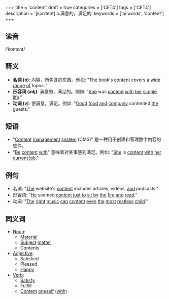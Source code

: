 +++
title = 'content'
draft = true
categories = ['CET4']
tags = ['CET4']
description = '[kənˈtent] a.满意的，满足的'
keywords = ['ai words', 'content']
+++

## 读音
/ˈkɒntɛnt/

## 释义
- **名词 (n)**: 内容，所包含的东西。例如: "[The](/zh/post/the/) book's [content](/zh/post/content/) covers [a](/zh/post/a/) [wide](/zh/post/wide/) [range](/zh/post/range/) [of](/zh/post/of/) topics."
- **形容词 (adj)**: 满意的，满足的。例如: "[She](/zh/post/she/) was [content](/zh/post/content/) [with](/zh/post/with/) [her](/zh/post/her/) [simple](/zh/post/simple/) [life](/zh/post/life/)."
- **动词 (v)**: 使满意，满足。例如: "[Good](/zh/post/good/) [food](/zh/post/food/) [and](/zh/post/and/) [company](/zh/post/company/) contented [the](/zh/post/the/) guests."

## 短语
- "[Content](/zh/post/content/) [management](/zh/post/management/) [system](/zh/post/system/) (CMS)" 是一种用于创建和管理数字内容的软件。
- "[Be](/zh/post/be/) [content](/zh/post/content/) [with](/zh/post/with/)" 意味着对某事感到满足。例如: "[She](/zh/post/she/) is [content](/zh/post/content/) [with](/zh/post/with/) [her](/zh/post/her/) [current](/zh/post/current/) [job](/zh/post/job/)."

## 例句
- 名词: "[The](/zh/post/the/) website's [content](/zh/post/content/) includes articles, videos, [and](/zh/post/and/) podcasts."
- 形容词: "[He](/zh/post/he/) seemed [content](/zh/post/content/) [just](/zh/post/just/) [to](/zh/post/to/) [sit](/zh/post/sit/) [by](/zh/post/by/) [the](/zh/post/the/) [fire](/zh/post/fire/) [and](/zh/post/and/) [read](/zh/post/read/)."
- 动词: "[The](/zh/post/the/) [right](/zh/post/right/) [music](/zh/post/music/) [can](/zh/post/can/) [content](/zh/post/content/) [even](/zh/post/even/) [the](/zh/post/the/) [most](/zh/post/most/) [restless](/zh/post/restless/) [child](/zh/post/child/)."

## 同义词
- [Noun](/zh/post/noun/):
  - [Material](/zh/post/material/)
  - [Subject](/zh/post/subject/) [matter](/zh/post/matter/)
  - Contents
- [Adjective](/zh/post/adjective/):
  - Satisfied
  - Pleased
  - [Happy](/zh/post/happy/)
- [Verb](/zh/post/verb/):
  - [Satisfy](/zh/post/satisfy/)
  - Fulfill
  - [Content](/zh/post/content/) [oneself](/zh/post/oneself/) ([with](/zh/post/with/))
